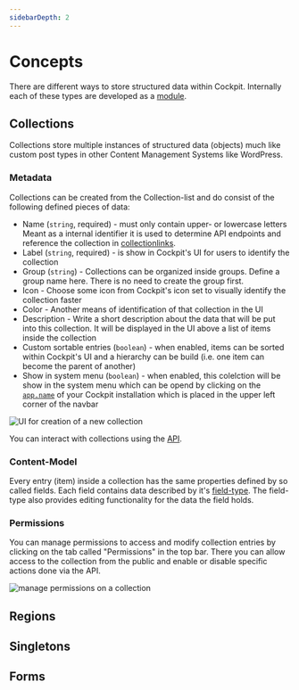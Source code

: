 ```yaml
---
sidebarDepth: 2
---
```

# Concepts

There are different ways to store structured data within Cockpit.
Internally each of these types are developed as a [module](/documentation/modules.md).

## Collections

Collections store multiple instances of structured data (objects) much like
custom post types in other Content Management Systems like WordPress.<br/>

### Metadata

Collections can be created from the Collection-list and do consist of the
following defined pieces of data:

- Name (`string`, required) - must only contain upper- or lowercase letters<br/>
  Meant as a internal identifier it is used to determine API endpoints and
  reference the collection in [collectionlinks](/guide/basics/field-types.md#collection-link).
- Label (`string`, required) - is show in Cockpit's UI for users to identify the
  collection
- Group (`string`) - Collections can be organized inside groups. Define a group
  name here. There is no need to create the group first.
- Icon - Choose some icon from Cockpit's icon set to visually identify the
  collection faster
- Color - Another means of identification of that collection in the UI
- Description - Write a short description about the data that will be put into
  this collection. It will be displayed in the UI above a list of items inside
  the collection
- Custom sortable entries (`boolean`) - when enabled, items can be sorted within
  Cockpit's UI and a hierarchy can be build (i.e. one item can become the parent of
  another)
- Show in system menu (`boolean`) - when enabled, this colelction will be show
  in the system menu which can be opend by clicking on the
  [`app.name`](/guide/basics/configuration.md#app-name-string) of your Cockpit
  installation which is placed in the upper left corner of the navbar
  
![UI for creation of a new collection](@assets/createcollection.png)

You can interact with collections using the
[API](/guide/api/resources.md#collections).

### Content-Model

Every entry (item) inside a collection has the same properties defined by so
called fields. Each field contains data described by it's
[field-type](/guide/basics/field-types.md). The field-type also provides editing
functionality for the data the field holds.

### Permissions

You can manage permissions to access and modify collection entries by clicking
on the tab called "Permissions" in the top bar. There you can allow access to
the collection from the public and enable or disable specific actions done via
the API.

![manage permissions on a collection](@assets/collectionpermissions.png)

## Regions <Badge text="deprecated" type="warning" vertical="middle"/>

## Singletons <Badge text="> 0.6.0" type="tip" vertical="middle"/>

## Forms
